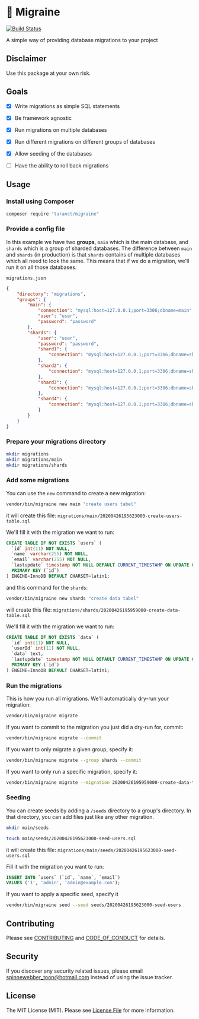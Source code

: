 # 🤯 Migraine

[![Build Status][ico-travis]][link-travis]


A simple way of providing database migrations to your project


## Disclaimer

Use this package at your own risk.


## Goals

- [x] Write migrations as simple SQL statements
- [x] Be framework agnostic
- [x] Run migrations on multiple databases 
- [x] Run different migrations on different groups of databases
- [x] Allow seeding of the databases
- [ ] Have the ability to roll back migrations


## Usage


### Install using Composer

```sh
composer require "turanct/migraine"
```

### Provide a config file

In this example we have two **groups**, `main` which is the main database, and `shards` which is a group of sharded databases. The difference between `main` and `shards` (in production) is that `shards` contains of multiple databases which all need to look the same. This means that if we do a migration, we'll run it on all those databases.

`migrations.json`

```json
{
    "directory": "migrations",
    "groups": {
        "main": {
            "connection": "mysql:host=127.0.0.1;port=3306;dbname=main",
            "user": "user",
            "password": "password"
        },
        "shards": {
            "user": "user",
            "password": "password",
            "shard1": {
                "connection": "mysql:host=127.0.0.1;port=3306;dbname=shard1"
            },
            "shard2": {
                "connection": "mysql:host=127.0.0.1;port=3306;dbname=shard2"
            },
            "shard3": {
                "connection": "mysql:host=127.0.0.1;port=3306;dbname=shard3"
            },
            "shard4": {
                "connection": "mysql:host=127.0.0.1;port=3306;dbname=shard4"
            }
        }
    }
}
```


### Prepare your migrations directory

```sh
mkdir migrations
mkdir migrations/main
mkdir migrations/shards
```


### Add some migrations

You can use the `new` command to create a new migration:

```sh
vendor/bin/migraine new main "create users tabel"
```

it will create this file:
`migrations/main/20200426195623000-create-users-table.sql`


We'll fill it with the migration we want to run:
```sql
CREATE TABLE IF NOT EXISTS `users` (
  `id` int(11) NOT NULL,
  `name` varchar(255) NOT NULL,
  `email` varchar(255) NOT NULL,
  `lastupdate` timestamp NOT NULL DEFAULT CURRENT_TIMESTAMP ON UPDATE CURRENT_TIMESTAMP,
  PRIMARY KEY (`id`)
) ENGINE=InnoDB DEFAULT CHARSET=latin1;
```


and this command for the `shards`:

```sh
vendor/bin/migraine new shards "create data tabel"
```

will create this file:
`migrations/shards/20200426195959000-create-data-table.sql`


We'll fill it with the migration we want to run:
```sql
CREATE TABLE IF NOT EXISTS `data` (
  `id` int(11) NOT NULL,
  `userId` int(11) NOT NULL,
  `data` text,
  `lastupdate` timestamp NOT NULL DEFAULT CURRENT_TIMESTAMP ON UPDATE CURRENT_TIMESTAMP,
  PRIMARY KEY (`id`)
) ENGINE=InnoDB DEFAULT CHARSET=latin1;
```


### Run the migrations

This is how you run all migrations. We'll automatically dry-run your migration:

```sh
vendor/bin/migraine migrate
```

If you want to commit to the migration you just did a dry-run for, commit:

```sh
vendor/bin/migraine migrate --commit
```

If you want to only migrate a given group, specify it:

```sh
vendor/bin/migraine migrate --group shards --commit
```

If you want to only run a specific migration, specify it:

```sh
vendor/bin/migraine migrate --migration 20200426195959000-create-data-table.sql --commit
```


### Seeding

You can create seeds by adding a `/seeds` directory to a group's directory.
In that directory, you can add files just like any other migration.

```sh
mkdir main/seeds

touch main/seeds/20200426195623000-seed-users.sql
```

it will create this file:
`migrations/main/seeds/20200426195623000-seed-users.sql`


Fill it with the migration you want to run:
```sql
INSERT INTO `users` (`id`, `name`, `email`)
VALUES ('1', 'admin', 'admin@example.com');
```

If you want to apply a specific seed, specify it

```sh
vendor/bin/migraine seed --seed seeds/20200426195623000-seed-users
```


## Contributing

Please see [CONTRIBUTING](CONTRIBUTING.md) and [CODE_OF_CONDUCT](CODE_OF_CONDUCT.md) for details.


## Security

If you discover any security related issues, please email spinnewebber_toon@hotmail.com instead of using the issue tracker.


## License

The MIT License (MIT). Please see [License File](LICENSE.md) for more information.

[ico-travis]: https://img.shields.io/travis/turanct/migraine/master.svg?style=flat-square
[link-travis]: https://travis-ci.org/turanct/migraine
